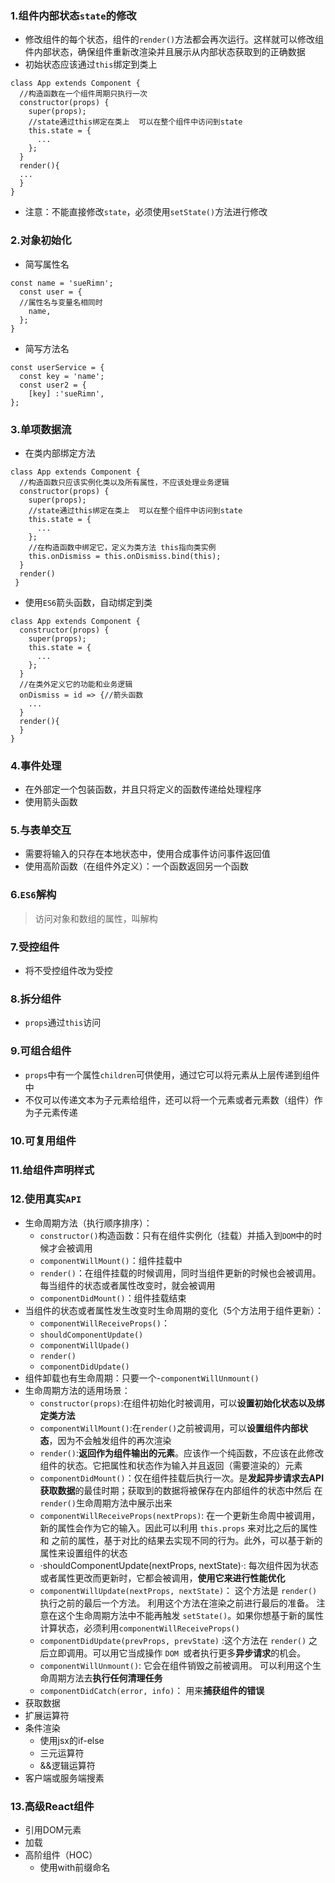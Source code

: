 ### 1.组件内部状态`state`的修改
  * 修改组件的每个状态，组件的`render()`方法都会再次运行。这样就可以修改组件内部状态，确保组件重新改渲染并且展示从内部状态获取到的正确数据
  * 初始状态应该通过`this`绑定到类上
  ```
  class App extends Component {
    //构造函数在一个组件周期只执行一次
    constructor(props) {
      super(props);
      //state通过this绑定在类上  可以在整个组件中访问到state
      this.state = {
        ...
      };
    }
    render(){
    ...
    }
  }
  ```
  * 注意：不能直接修改`state`，必须使用`setState()`方法进行修改
### 2.对象初始化
  * 简写属性名
  ```
  const name = 'sueRimn';
    const user = {
    //属性名与变量名相同时
      name,
    };
  }
  ```
  * 简写方法名
  ```
  const userService = {
    const key = 'name';
    const user2 = {
      [key] :'sueRimn',
  };
  ```

### 3.单项数据流
  * 在类内部绑定方法
  ```
  class App extends Component {
    //构造函数只应该实例化类以及所有属性，不应该处理业务逻辑
    constructor(props) {
      super(props);
      //state通过this绑定在类上  可以在整个组件中访问到state
      this.state = {
        ...
      };
      //在构造函数中绑定它，定义为类方法 this指向类实例
      this.onDismiss = this.onDismiss.bind(this);
    }
    render()
   }
  ```
  * 使用`ES6`箭头函数，自动绑定到类
  ```
  class App extends Component {
    constructor(props) {
      super(props);
      this.state = {
        ...
      };
    }
    //在类外定义它的功能和业务逻辑 
    onDismiss = id => {//箭头函数
      ...
    }
    render(){
    }
  }
  ```
### 4.事件处理
  * 在外部定一个包装函数，并且只将定义的函数传递给处理程序
  * 使用箭头函数
### 5.与表单交互
  * 需要将输入的只存在本地状态中，使用合成事件访问事件返回值
  * 使用高阶函数（在组件外定义）：一个函数返回另一个函数
### 6.`ES6`解构
> 访问对象和数组的属性，叫解构
### 7.受控组件
  * 将不受控组件改为受控
### 8.拆分组件
  * `props`通过`this`访问
### 9.可组合组件
  * `props`中有一个属性`children`可供使用，通过它可以将元素从上层传递到组件中
  * 不仅可以传递文本为子元素给组件，还可以将一个元素或者元素数（组件）作为子元素传递
### 10.可复用组件
            
### 11.给组件声明样式

### 12.使用真实`API`
  * 生命周期方法（执行顺序排序）：
    * `constructor()`构造函数：只有在组件实例化（挂载）并插入到`DOM`中的时候才会被调用
    * `componentWillMount()`：组件挂载中
    * `render()`：在组件挂载的时候调用，同时当组件更新的时候也会被调用。每当组件的状态或者属性改变时，就会被调用
    * `componentDidMount()`：组件挂载结束
  * 当组件的状态或者属性发生改变时生命周期的变化（5个方法用于组件更新）：
    * `componentWillReceiveProps()`：
    * `shouldComponentUpdate()`
    * `componentWillUpade()`
    * `render()`
    * `componentDidUpdate()`
  * 组件卸载也有生命周期：只要一个-`componentWillUnmount()`
  * 生命周期方法的适用场景：
    * `constructor(props)`:在组件初始化时被调用，可以**设置初始化状态以及绑定类方法**
    * `componentWillMount()`:在`render()`之前被调用，可以**设置组件内部状态**，因为不会触发组件的再次渲染
    * `render()`:**返回作为组件输出的元素**。应该作一个纯函数，不应该在此修改组件的状态。它把属性和状态作为输入并且返回（需要渲染的）元素
    * `componentDidMount()`：仅在组件挂载后执行一次。是**发起异步请求去API获取数据**的最佳时期；获取到的数据将被保存在内部组件的状态中然后
    在`render()`生命周期方法中展示出来
    * `componentWillReceiveProps(nextProps)`: 在一个更新生命周中被调用，新的属性会作为它的输入。因此可以利用 `this.props` 来对比之后的属性和
    之前的属性，基于对比的结果去实现不同的行为。此外，可以基于新的属性来设置组件的状态
    * ·shouldComponentUpdate(nextProps, nextState)·: 每次组件因为状态或者属性更改而更新时，它都会被调用，**使用它来进行性能优化**
    * `componentWillUpdate(nextProps, nextState)`： 这个方法是 `render()` 执行之前的最后一个方法。 利用这个方法在渲染之前进行最后的准备。
    注意在这个生命周期方法中不能再触发 `setState()`。如果你想基于新的属性计算状态，必须利用`componentWillReceiveProps()`
    * `componentDidUpdate(prevProps, prevState)` :这个方法在 `render()` 之后立即调用。可以用它当成操作 `DOM `或者执行更多**异步请求**的机会。
    * `componentWillUnmount()`: 它会在组件销毁之前被调用。 可以利用这个生命周期方法去**执行任何清理任务**
    * `componentDidCatch(error, info)`： 用来**捕获组件的错误**
  * 获取数据
  * 扩展运算符
  * 条件渲染
    * 使用jsx的if-else
    * 三元运算符
    * &&逻辑运算符
  * 客户端或服务端搜素
### 13.高级React组件
  * 引用DOM元素
  * 加载
  * 高阶组件（HOC）
    * 使用with前缀命名
